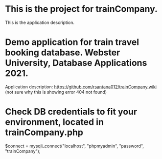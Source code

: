 # This is the project for trainCompany.
This is the application description. 

# Demo application for train travel booking database. Webster University, Database Applications 2021.
Application description: https://github.com/rsantana012/trainCompany.wiki (not sure why this is showing error 404 not found)

# Check DB credentials to fit your environment, located in trainCompany.php
$connect = mysqli_connect("localhost", "phpmyadmin", "password", "trainCompany");
